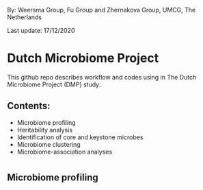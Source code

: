 By: Weersma Group, Fu Group and Zhernakova Group, UMCG, The Netherlands 

Last update: 17/12/2020

# Dutch Microbiome Project

This github repo describes workflow and codes using in The Dutch Microbiome Project (DMP) study:

## Contents:

- Microbiome profiling
- Heritability analysis
- Identification of core and keystone microbes 
- Microbiome clustering
- Microbiome-association analyses
#

## Microbiome profiling


